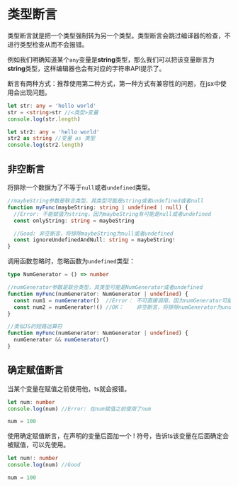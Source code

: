# 类型断言

类型断言就是把一个类型强制转为另一个类型。类型断言会跳过编译器的检查，不进行类型检查从而不会报错。

例如我们明确知道某个`any`变量是**string**类型，那么我们可以把该变量断言为**string**类型，这样编辑器也会有对应的字符串API提示了。

断言有两种方式：推荐使用第二种方式，第一种方式有兼容性的问题，在jsx中使用会出现问题。
```ts
let str: any = 'hello world'
str = <string>str //<类型>变量
console.log(str.length)

let str2: any = 'hello world'
str2 as string //变量 as 类型
console.log(str2.length)
```

## 非空断言
将排除一个数据为了不等于`null`或者`undefined`类型。
```ts
//maybeString参数是联合类型，其类型可能是string或者undefined或者null
function myFunc(maybeString: string | undefined | null) {
  //Error: 不能赋值为string，因为maybeString有可能是null或者undefined
  const onlyString: string = maybeString

  //Good: 非空断言，将排除maybeString为null或者undefined
  const ignoreUndefinedAndNull: string = maybeString!
}
```
调用函数忽略时，忽略函数为`undefined`类型：
```ts
type NumGenerator = () => number

//numGenerator参数是联合类型，其类型可能是NumGenerator或者undefined
function myFunc(numGenerator: NumGenerator | undefined) {
  const num1 = numGenerator()  //Error： 不可直接调用，因为numGenerator可能是undefined
  const num2 = numGenerator!() //OK：    非空断言，将排除numGenerator为undefined类型
}

//类似JS的短路运算符
function myFunc(numGenerator: NumGenerator | undefined) {
  numGenerator && numGenerator()
}
```

## 确定赋值断言
当某个变量在赋值之前使用他，ts就会报错。
```ts
let num: number
console.log(num) //Error: 在num赋值之前使用了num

num = 100
```
使用确定赋值断言，在声明的变量后面加一个 ! 符号，告诉ts该变量在后面确定会被赋值，可以先使用。
```ts
let num!: number
console.log(num) //Good

num = 100
```